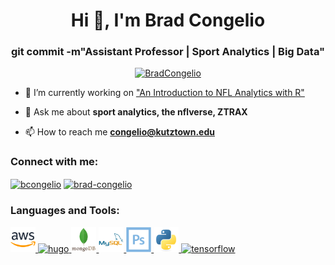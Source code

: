 <h1 align="center">Hi 👋, I'm Brad Congelio</h1>
<h3 align="center">git commit -m"Assistant Professor | Sport Analytics | Big Data"</h3>

<p align="center"> <a href="https://twitter.com/BradCongelio" target="blank"><img src="https://img.shields.io/twitter/follow/BradCongelio?logo=twitter&style=for-the-badge" alt="BradCongelio" /></a> </p>

- 🔭 I’m currently working on ["An Introduction to NFL Analytics with R"](https://bradcongelio.com/nfl-analytics-with-r-book/)

- 💬 Ask me about **sport analytics, the nflverse, ZTRAX**

- 📫 How to reach me **congelio@kutztown.edu**

<h3 align="left">Connect with me:</h3>
<p align="left">
<a href="https://twitter.com/bcongelio" target="blank"><img align="center" src="https://raw.githubusercontent.com/rahuldkjain/github-profile-readme-generator/master/src/images/icons/Social/twitter.svg" alt="bcongelio" height="30" width="40" /></a>
<a href="https://linkedin.com/in/brad-congelio" target="blank"><img align="center" src="https://raw.githubusercontent.com/rahuldkjain/github-profile-readme-generator/master/src/images/icons/Social/linked-in-alt.svg" alt="brad-congelio" height="30" width="40" /></a>
</p>

<h3 align="left">Languages and Tools:</h3>
<p align="left"> <a href="https://aws.amazon.com" target="_blank" rel="noreferrer"> <img src="https://raw.githubusercontent.com/devicons/devicon/master/icons/amazonwebservices/amazonwebservices-original-wordmark.svg" alt="aws" width="40" height="40"/> </a> <a href="https://gohugo.io/" target="_blank" rel="noreferrer"> <img src="https://api.iconify.design/logos-hugo.svg" alt="hugo" width="40" height="40"/> </a> <a href="https://www.mongodb.com/" target="_blank" rel="noreferrer"> <img src="https://raw.githubusercontent.com/devicons/devicon/master/icons/mongodb/mongodb-original-wordmark.svg" alt="mongodb" width="40" height="40"/> </a> <a href="https://www.mysql.com/" target="_blank" rel="noreferrer"> <img src="https://raw.githubusercontent.com/devicons/devicon/master/icons/mysql/mysql-original-wordmark.svg" alt="mysql" width="40" height="40"/> </a> <a href="https://www.photoshop.com/en" target="_blank" rel="noreferrer"> <img src="https://raw.githubusercontent.com/devicons/devicon/master/icons/photoshop/photoshop-line.svg" alt="photoshop" width="40" height="40"/> </a> <a href="https://www.python.org" target="_blank" rel="noreferrer"> <img src="https://raw.githubusercontent.com/devicons/devicon/master/icons/python/python-original.svg" alt="python" width="40" height="40"/> </a> <a href="https://www.tensorflow.org" target="_blank" rel="noreferrer"> <img src="https://www.vectorlogo.zone/logos/tensorflow/tensorflow-icon.svg" alt="tensorflow" width="40" height="40"/> </a> </p>
